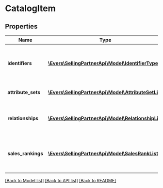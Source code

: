 # CatalogItem

## Properties
Name | Type | Description | Notes
------------ | ------------- | ------------- | -------------
**identifiers** | [**\Evers\SellingPartnerApi\Model\IdentifierType**](IdentifierType.md) | The identifiers that uniquely identify the item. | 
**attribute_sets** | [**\Evers\SellingPartnerApi\Model\AttributeSetList**](AttributeSetList.md) | A list of attributes of the item. | [optional] 
**relationships** | [**\Evers\SellingPartnerApi\Model\RelationshipList**](RelationshipList.md) | A list of variation relationship information for the item. | [optional] 
**sales_rankings** | [**\Evers\SellingPartnerApi\Model\SalesRankList**](SalesRankList.md) | A list of sales rank information for the item by category. | [optional] 

[[Back to Model list]](../README.md#documentation-for-models) [[Back to API list]](../README.md#documentation-for-api-endpoints) [[Back to README]](../README.md)


